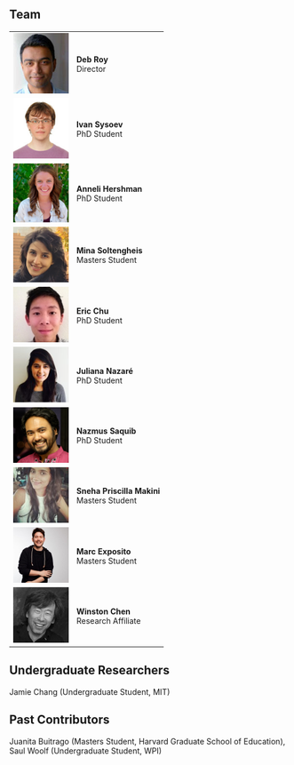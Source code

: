 
## Team

<table>
	<tr>
		<td width="100px">
			<img src="/images/team/deb-roy.jpg" width="100px">
		</td>
		<td>
			<strong>Deb Roy</strong><br>Director
		</td>
	</tr>
	<tr>
		<td width="100px">
			<img src="/images/team/ivan-sysoev.jpg" width="100px">
		</td>
		<td>
			<strong>Ivan Sysoev</strong><br>PhD Student
		</td>
	</tr>
	<tr>
		<td width="100px">
			<img src="/images/team/anneli-hershman.jpg" width="100px">
		</td>
		<td>
			<strong>Anneli Hershman</strong><br>PhD Student
		</td>
	</tr>
	<tr>
		<td width="100px">
			<img src="/images/team/mina-soltengheis.png" width="100px">
		</td>
		<td>
			<strong>Mina Soltengheis</strong><br>Masters Student
		</td>
	</tr>
	<tr>
		<td width="100px">
			<img src="/images/team/eric-chu.jpeg" width="100px">
		</td>
		<td>
			<strong>Eric Chu</strong><br>PhD Student
		</td>
	</tr>
	<tr>
		<td width="100px">
			<img src="/images/team/juliana-nazare.jpg" width="100px">
		</td>
		<td>
			<strong>Juliana Nazaré</strong><br>PhD Student
		</td>
	</tr>
	<tr>
		<td width="100px">
			<img src="/images/team/nazmus-saquib.png" width="100px">
		</td>
		<td>
			<strong>Nazmus Saquib</strong><br>PhD Student
		</td>
	</tr>
	<tr>
		<td width="100px">
			<img src="/images/team/sneha-makini.jpg" width="100px">
		</td>
		<td>
			<strong>Sneha Priscilla Makini</strong><br>Masters Student
		</td>
	</tr>
	<tr>
		<td width="100px">
			<img src="/images/team/marc-exposito.jpg" width="100px">
		</td>
		<td>
			<strong>Marc Exposito</strong><br>Masters Student
		</td>
	</tr>
	<tr>
		<td width="100px">
			<img src="/images/team/winston-chen.png" width="100px">
		</td>
		<td>
			<strong>Winston Chen</strong><br>Research Affiliate
		</td>
	</tr>
</table>

## Undergraduate Researchers
Jamie Chang (Undergraduate Student, MIT)

## Past Contributors
Juanita Buitrago (Masters Student, Harvard Graduate School of Education), Saul Woolf (Undergraduate Student, WPI)
